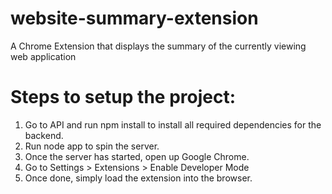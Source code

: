 # website-summary-extension
A Chrome Extension that displays the summary of the currently viewing web application

# Steps to setup the project: 

1. Go to API and run npm install to install all required dependencies for the backend.
2. Run node app to spin the server.
3. Once the server has started, open up Google Chrome.
4. Go to Settings > Extensions > Enable Developer Mode
5. Once done, simply load the extension into the browser.

